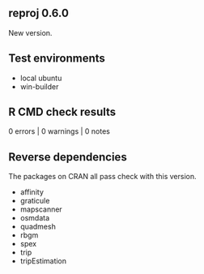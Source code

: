 ## reproj 0.6.0

New version. 

## Test environments

* local ubuntu 
* win-builder 

## R CMD check results

0 errors | 0 warnings | 0 notes


## Reverse dependencies

The packages on CRAN all pass check with this version. 

- affinity
- graticule
- mapscanner
- osmdata
- quadmesh
- rbgm
- spex
- trip
- tripEstimation

